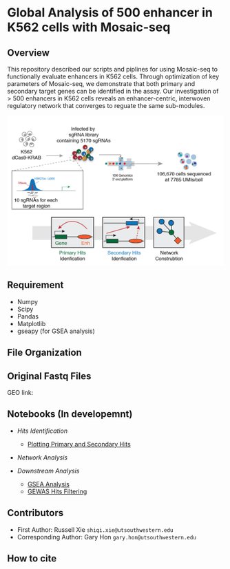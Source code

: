 # Global Analysis of 500 enhancer in K562 cells with Mosaic-seq

## Overview
This repository described our scripts and piplines for using Mosaic-seq to functionally evaluate enhancers in K562 cells. Through optimization of key parameters of Mosaic-seq, we demonstrate that both primary and secondary target genes can be identified in the assay. Our investigation of > 500 enhancers in K562 cells reveals an enhancer-centric, interwoven regulatory network that converges to reguate the same sub-modules. 

![Over-view](./MISC/Overview-01.png "Overview")

## Requirement
- Numpy
- Scipy
- Pandas
- Matplotlib
- gseapy (for GSEA analysis)

## File Organization

## Original Fastq Files
GEO link: 

## Notebooks (In developemnt)
- *Hits Identification*
	- [Plotting Primary and Secondary Hits](https://nbviewer.jupyter.org/github/russellxie/Global-analysis-K562-enhancers/blob/master/Notebooks/Hits_plotting/Hits_plotting.ipynb?flush_cache=true)

- *Network Analysis*

- *Downstream Analysis*
	- [GSEA Analysis](https://nbviewer.jupyter.org/github/russellxie/Global-analysis-K562-enhancers/blob/master/Notebooks/GSEA_analysis/GSEA_test.ipynb?flush_cache=true)
	- [GEWAS Hits Filtering](https://nbviewer.jupyter.org/github/russellxie/Global-analysis-K562-enhancers/blob/master/Notebooks/GWAS-analysis/GWAS_data.ipynb?flush_cache=true)

## Contributors
* First Author: Russell Xie `shiqi.xie@utsouthwestern.edu`
* Corresponding Author: Gary Hon `gary.hon@utsouthwestern.edu`

## How to cite

